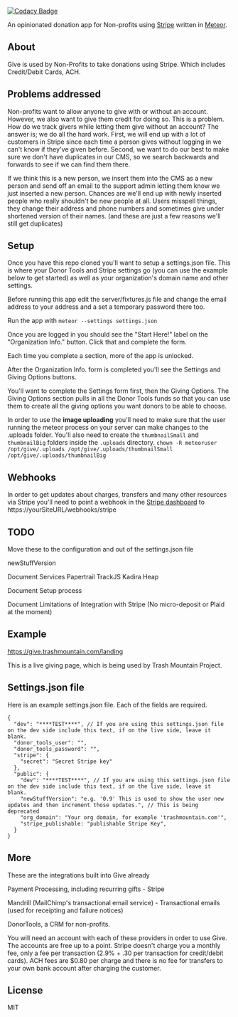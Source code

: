 [![Codacy Badge](https://www.codacy.com/project/badge/cd0a18c7433547279f5409d4ec3297c1)](https://www.codacy.com/app/c316/give)


An opinionated donation app for Non-profits using <a href="https://stripe.com">Stripe</a> 
written in <a href="https://meteor.com">Meteor</a>.


## About

Give is used by Non-Profits to take donations using Stripe. Which includes Credit/Debit Cards, ACH. 

## Problems addressed

Non-profits want to allow anyone to give with or without an account. However, we also want to give them credit for doing so.
This is a problem. How do we track givers while letting them give without an account? The answer is; we do all the hard work.
First, we will end up with a lot of customers in Stripe since each time a person gives without logging in we can't know if they've given before.
Second, we want to do our best to make sure we don't have duplicates in our CMS, so we search backwards and forwards to see if we can find them there.

If we think this is a new person, we insert them into the CMS as a new person and send off an email to the support admin letting them know we just inserted a 
new person. Chances are we'll end up with newly inserted people who really shouldn't be new people at all. 
Users misspell things, they change their address and phone numbers and sometimes give under shortened version of their names. 
(and these are just a few reasons we'll still get duplicates)



## Setup

Once you have this repo cloned you'll want to setup a settings.json file. This 
is where your Donor Tools and Stripe settings go (you can use the example below 
to get started) as well as your organization's domain name and other settings. 

Before running this app edit the server/fixtures.js file and change the email 
address to your address and a set a temporary password there too.

Run the app with ```meteor --settings settings.json```

Once you are logged in you should see the "Start Here!" label on the "Organization 
Info." button. Click that and complete the form.

Each time you complete a section, more of the app is unlocked.

After the Organization Info. form is completed you'll see the Settings and Giving 
Options buttons. 

You'll want to complete the Settings form first, then the Giving Options. The 
Giving Options section pulls in all the Donor Tools funds so that you can use 
them to create all the giving options you want donors to be able to choose. 

In order to use the **image uploading** you'll need to make sure that the user running
the meteor process on your server can make changes to the .uploads folder. You'll
also need to create the ```thumbnailSmall``` and ```thumbnailBig``` folders inside the
```.uploads``` directory. 
```chown -R meteoruser /opt/give/.uploads /opt/give/.uploads/thumbnailSmall /opt/give/.uploads/thumbnailBig```

## Webhooks 

In order to get updates about charges, transfers and many other resources via Stripe 
you'll need to point a webhook in the 
<a href="https://dashboard.stripe.com/dashboard">Stripe dashboard</a> to 
https://yourSiteURL/webhooks/stripe

## TODO

Move these to the configuration and out of the settings.json file

  newStuffVersion

Document Services
  Papertrail
  TrackJS
  Kadira
  Heap

Document Setup process

Document Limitations of Integration with Stripe (No micro-deposit or Plaid at the moment)

## Example

https://give.trashmountain.com/landing

This is a live giving page, which is being used by Trash Mountain Project. 

## Settings.json file

Here is an example settings.json file. Each of the fields are required.

```
{
  "dev": "****TEST****", // If you are using this settings.json file on the dev side include this text, if on the live side, leave it blank.
  "donor_tools_user": "",
  "donor_tools_password": "",
  "stripe": {
    "secret": "Secret Stripe key"
  },
  "public": {
    "dev": "****TEST****", // If you are using this settings.json file on the dev side include this text, if on the live side, leave it blank.
    "newStuffVersion": "e.g. '0.9' This is used to show the user new updates and then increment those updates.", // This is being deprecated
    "org_domain": "Your org domain, for example 'trashmountain.com'",
    "stripe_publishable: "publishable Stripe Key",
  }
}
```

## More

These are the integrations built into Give already

Payment Processing, including recurring gifts - Stripe

Mandrill (MailChimp's transactional email service) - Transactional emails (used for receipting and failure notices)

DonorTools, a CRM for non-profits.

You will need an account with each of these providers in order to use Give. 
The accounts are free up to a point. Stripe doesn't charge you a monthly fee, 
only a fee per transaction (2.9% + .30 per transaction for credit/debit cards). 
ACH fees are $0.80 per charge and there is no fee for transfers to your own bank account after charging the customer. 

## License

MIT
